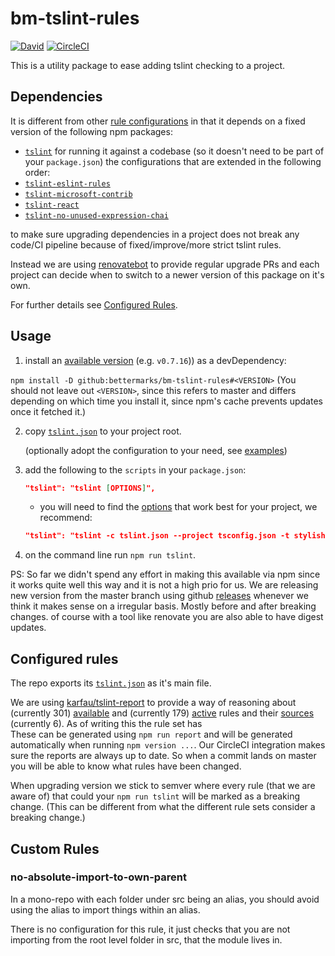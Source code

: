 # bm-tslint-rules

[![David](https://david-dm.org/bettermarks/bm-tslint-rules.svg)](https://david-dm.org/bettermarks/bm-tslint-rules)
[![CircleCI](https://circleci.com/gh/bettermarks/bm-tslint-rules.svg?style=svg)](https://circleci.com/gh/bettermarks/bm-tslint-rules)

This is a utility package to ease adding tslint checking to a project.

## Dependencies

It is different from other [rule configurations](https://github.com/palantir/tslint#custom-rules--plugins) in that it depends on a fixed version of the following npm packages:
* [`tslint`](https://github.com/palantir/tslint) for running it against a codebase (so it doesn't need to be part of your `package.json`)
the configurations that are extended in the following order:
* [`tslint-eslint-rules`](https://github.com/buzinas/tslint-eslint-rules/blob/master/CHANGELOG.md)
* [`tslint-microsoft-contrib`](https://github.com/Microsoft/tslint-microsoft-contrib/wiki/Release-Notes)
* [`tslint-react`](https://github.com/Microsoft/tslint-microsoft-contrib/wiki/Release-Notes)
* [`tslint-no-unused-expression-chai`](https://github.com/kwonoj/tslint-no-unused-expression-chai)

to make sure upgrading dependencies in a project does not break any code/CI pipeline because of fixed/improve/more strict tslint rules.

Instead we are using [renovatebot](https://renovatebot.com) to provide regular upgrade PRs and each project can decide when to switch to a newer version of this package on it's own.

For further details see [Configured Rules](#configured-rules).

## Usage

1. install an [available version](https://github.com/bettermarks/bm-tslint-rules/releases) (e.g. `v0.7.16`)) as a devDependency:

`npm install -D github:bettermarks/bm-tslint-rules#<VERSION>`
(You should not leave out `<VERSION>`, since this refers to master and differs depending on which time you install it, since npm's cache prevents updates once it fetched it.)

2. copy [`tslint.json`](https://github.com/bettermarks/bm-tslint-rules/blob/master/examples/minimal/tslint.json) to your project root.

   (optionally adopt the configuration to your need, see [examples](https://github.com/bettermarks/bm-tslint-rules/blob/master/examples))

3. add the following to the `scripts` in your `package.json`:
    ```json
    "tslint": "tslint [OPTIONS]",
    ```
   - you will need to find the [options](https://palantir.github.io/tslint/usage/cli/) that work best for your project, we recommend:
   
    ```json
    "tslint": "tslint -c tslint.json --project tsconfig.json -t stylish",
    ```

4. on the command line run `npm run tslint`.

PS: So far we didn't spend any effort in making this available via npm since it works quite well this way and it is not a high prio for us. We are releasing new version from the master branch using github [releases](https://github.com/bettermarks/bm-tslint-rules/releases) whenever we think it makes sense on a irregular basis. Mostly before and after breaking changes. of course with a tool like renovate you are also able to have digest updates.

## Configured rules

The repo exports its [`tslint.json`](https://github.com/bettermarks/bm-tslint-rules/blob/master/tslint.json) as it's main file.

We are using [karfau/tslint-report](https://github.com/karfau/tslint-report/) to provide a way of reasoning about (currently 301) [available](https://github.com/bettermarks/bm-tslint-rules/blob/master/tslint.report.available.json) and (currently 179) [active](https://github.com/bettermarks/bm-tslint-rules/blob/master/tslint.report.active.json) rules and their [sources](https://github.com/bettermarks/bm-tslint-rules/blob/master/tslint.report.sources.json) (currently 6).
As of writing this the rule set has  
These can be generated using `npm run report` and will be generated automatically when running `npm version ...`.
Our CircleCI integration makes sure the reports are always up to date. So when a commit lands on master you will be able to know what rules have been changed.

When upgrading version we stick to semver where every rule (that we are aware of) that could your `npm run tslint` will be marked as a breaking change. (This can be different from what the different rule sets consider a breaking change.)  

## Custom Rules

### no-absolute-import-to-own-parent

In a mono-repo with each folder under src being an alias, 
you should avoid using the alias to import things within an alias.

There is no configuration for this rule, it just checks that you are not importing
from the root level folder in src, that the module lives in.

